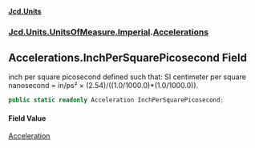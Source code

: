 #### [Jcd.Units](index.md 'index')

### [Jcd.Units.UnitsOfMeasure.Imperial](Jcd.Units.UnitsOfMeasure.Imperial.md 'Jcd.Units.UnitsOfMeasure.Imperial').[Accelerations](Accelerations.md 'Jcd.Units.UnitsOfMeasure.Imperial.Accelerations')

## Accelerations.InchPerSquarePicosecond Field

inch per square picosecond defined such that: SI centimeter per square nanosecond = in/ps² ×
(2.54)/((1.0/1000.0)*(1.0/1000.0)).

```csharp
public static readonly Acceleration InchPerSquarePicosecond;
```

#### Field Value

[Acceleration](Acceleration.md 'Jcd.Units.UnitTypes.Acceleration')